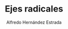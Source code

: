 ---
title: "Ejes radicales"
year: 2022
thumbnail: "assets/img/Logo.png"
topic: "Geometría"
file: "assets/pdf/Material/Ejes-radicales.pdf"
author: "Alfredo Hernández Estrada"
level: "Intermedio - Avanzado"
alttext: "Ve primero por potencia de punto..."
---